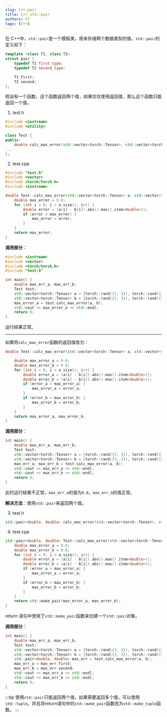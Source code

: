 ```yaml
---
slug: C++ pair
title: C++ std::pair
authors: hf
tags: [C++]
---
```


在 C++中，`std::pair`是一个模板类，用来存储两个数据类型的值。`std::pair`的定义如下：

```cpp
template <class T1, class T2>
struct pair {
    typedef T1 first_type;
    typedef T2 second_type;

    T1 first;
    T2 second;
};
```

<!-- truncate -->

假设有一个函数，这个函数返回两个值，如果仅仅使用返回值，那么这个函数只能返回一个值。

1. test.h

```cpp
#include <iostream>
#include <utility>

class Test {
public:
    double calc_max_error(std::vector<torch::Tensor>, std::vector<torch::Tensor>);
...
};
```

2. test.cpp

```cpp
#include "test.h"
#include <vector>
#include <torch/torch.h>
#include <iostream>

double Test::calc_max_error(std::vector<torch::Tensor> a, std::vector<torch::Tensor> b) {
    double max_error = 0.0;
    for (int i = 0; i < a.size(); i++) {
        double error = (a[i] - b[i]).abs().max().item<double>();
        if (error > max_error) {
            max_error = error;
        }
    }
    return max_error;
}
```

**调用部分**：

```cpp
#include <iostream>
#include <vector>
#include <torch/torch.h>
#include "test.h"

int main() {
    double max_err_a, max_err_b;
    Test test;
    std::vector<torch::Tensor> a = {torch::rand({3, 3}), torch::rand({3, 3})};
    std::vector<torch::Tensor> b = {torch::rand({3, 3}), torch::rand({3, 3})};
    max_error_a = test.calc_max_error(a, b);
    std::cout << max_error_a << std::endl;
    return 0;
}
```

运行结果正常。

---

如果将`calc_max_error`函数的返回值改为：

```cpp
double Test::calc_max_error(std::vector<torch::Tensor> a, std::vector<torch::Tensor> b) {

    double max_error_a = 0.0;
    double max_error_b = 0.0;
    for (int i = 0; i < a.size(); i++) {
        double error_a = (a[i] - b[i]).abs().max().item<double>();
        double error_b = (a[i] - b[i]).abs().max().item<double>();
        if (error_a > max_error_a) {
            max_error_a = error_a;
        }
        if (error_b > max_error_b) {
            max_error_b = error_b;
        }
    }
    return max_error_a, max_error_b;
}
```

**调用部分**：

```cpp
int main() {
    double max_err_a, max_err_b;
    Test test;
    std::vector<torch::Tensor> a = {torch::rand({3, 3}), torch::rand({3, 3})};
    std::vector<torch::Tensor> b = {torch::rand({3, 3}), torch::rand({3, 3})};
    max_err_a, max_err_b = test.calc_max_error(a, b);
    std::cout << max_err_a << std::endl;
    std::cout << max_err_b << std::endl;
    return 0;
}
```

此时运行结果不正常，`max_err_a`的值为`0.0`，`max_err_b`的值正常。

**解决方法**：使用`std::pair`来返回两个值。

3. test.h

```cpp
std::pair<double, double> calc_max_error(std::vector<torch::Tensor>, std::vector<torch::Tensor>);
```

4. test.cpp

```cpp
std::pair<double, double> Test::calc_max_error(std::vector<torch::Tensor> a, std::vector<torch::Tensor> b) {
    double max_error_a = 0.0;
    double max_error_b = 0.0;
    for (int i = 0; i < a.size(); i++) {
        double error_a = (a[i] - b[i]).abs().max().item<double>();
        double error_b = (a[i] - b[i]).abs().max().item<double>();
        if (error_a > max_error_a) {
            max_error_a = error_a;
        }
        if (error_b > max_error_b) {
            max_error_b = error_b;
        }
    }
    return std::make_pair(max_error_a, max_error_b);
}
```

return 语句中使用了`std::make_pair`函数来创建一个`std::pair`对象。

**调用部分**：

```cpp
int main() {
    double max_err_a, max_err_b;
    Test test;
    std::vector<torch::Tensor> a = {torch::rand({3, 3}), torch::rand({3, 3})};
    std::vector<torch::Tensor> b = {torch::rand({3, 3}), torch::rand({3, 3})};
    std::pair<double, double> max_err = test.calc_max_error(a, b);
    max_err_a = max_err.first;
    max_err_b = max_err.second;
    std::cout << max_err_a << std::endl;
    std::cout << max_err_b << std::endl;
    return 0;
}
```

:::tip
使用`std::pair`只能返回两个值，如果需要返回多个值，可以使用`std::tuple`。并且将return语句中的`std::make_pair`函数改为`std::make_tuple`函数。
:::